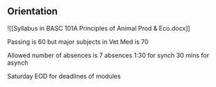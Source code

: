 ## Orientation
![[Syllabus in BASC 101A  Principles of Animal Prod & Eco.docx]]

Passing is 60 but major subjects in Vet Med is 70

Allowed number of absences is 7 absences
1:30 for synch
30 mins for asynch

Saturday EOD for deadlines of modules


